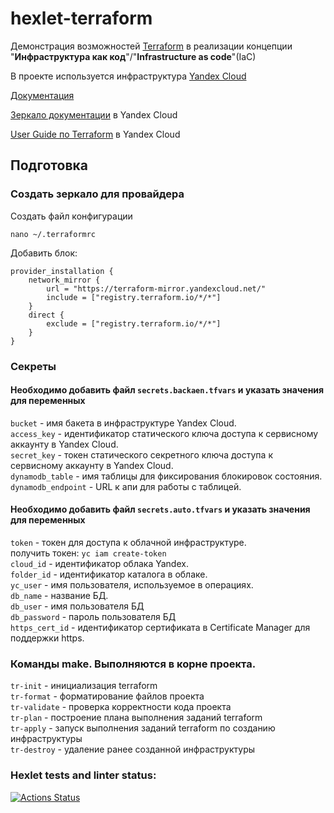# hexlet-terraform
Демонстрация возможностей [Terraform](https://www.terraform.io/) в реализации концепции "**Инфраструктура как код**"/"**Infrastructure as code**"(IaC)

В проекте используется инфраструктура [Yandex Cloud](https://cloud.yandex.com/)

[Документация](https://registry.terraform.io/providers/yandex-cloud/yandex/latest/docs)

[Зеркало документации](https://terraform-provider.yandexcloud.net/) в Yandex Cloud

[User Guide по Terraform](https://cloud.yandex.ru/ru/docs/tutorials/infrastructure-management/terraform-quickstart#linux-macos_1) в Yandex Cloud
## Подготовка
### Создать зеркало для провайдера
Создать файл конфигурации

`nano ~/.terraformrc`

Добавить блок:

```
provider_installation {
    network_mirror {
        url = "https://terraform-mirror.yandexcloud.net/"
        include = ["registry.terraform.io/*/*"]
    }
    direct {
        exclude = ["registry.terraform.io/*/*"]
    }
}
```

### Секреты
#### Необходимо добавить файл `secrets.backaen.tfvars` и указать значения для переменных
`bucket` - имя бакета в инфраструктуре Yandex Cloud. <br>
`access_key` - идентификатор статического ключа доступа к сервисному аккаунту в Yandex Cloud. <br>
`secret_key` - токен статического секретного ключа доступа к сервисному аккаунту в Yandex Cloud. <br>
`dynamodb_table` - имя таблицы для фиксирования блокировок состояния. <br>
`dynamodb_endpoint` - URL к апи для работы с таблицей.

#### Необходимо добавить файл `secrets.auto.tfvars` и указать значения для переменных
`token` - токен для доступа к облачной инфраструктуре. <br>
получить токен: `yc iam create-token` <br>
`cloud_id` - идентификатор облака Yandex. <br>
`folder_id` - идентификатор каталога в облаке. <br>
`yc_user` - имя пользователя, используемое в операциях. <br>
`db_name` - название БД. <br>
`db_user` - имя пользователя БД <br>
`db_password` - пароль пользователя БД <br>
`https_cert_id` - идентификатор сертификата в Certificate Manager для поддержки https. 

### Команды make. Выполняются в корне проекта.
`tr-init` - инициализация terraform <br>
`tr-format` - форматирование файлов проекта <br>
`tr-validate` - проверка корректности кода проекта <br>
`tr-plan` - построение плана выполнения заданий terraform <br>
`tr-apply` - запуск выполнения заданий terraform по созданию инфраструктуры <br>
`tr-destroy` - удаление ранее созданной инфраструктуры

### Hexlet tests and linter status:
[![Actions Status](https://github.com/yura2201/devops-for-programmers-project-77/actions/workflows/hexlet-check.yml/badge.svg)](https://github.com/yura2201/devops-for-programmers-project-77/actions)